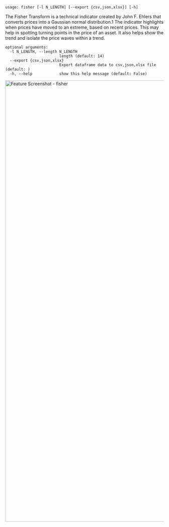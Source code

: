 ```
usage: fisher [-l N_LENGTH] [--export {csv,json,xlsx}] [-h]
```

The Fisher Transform is a technical indicator created by John F. Ehlers that converts prices into a Gaussian normal distribution.1 The indicator
highlights when prices have moved to an extreme, based on recent prices. This may help in spotting turning points in the price of an asset. It also
helps show the trend and isolate the price waves within a trend.

```
optional arguments:
  -l N_LENGTH, --length N_LENGTH
                        length (default: 14)
  --export {csv,json,xlsx}
                        Export dataframe data to csv,json,xlsx file (default: )
  -h, --help            show this help message (default: False)
```
<img width="1400" alt="Feature Screenshot - fisher" src="https://user-images.githubusercontent.com/85772166/144015794-2e2fb501-43eb-42bb-8918-700ca9d935d0.png">
